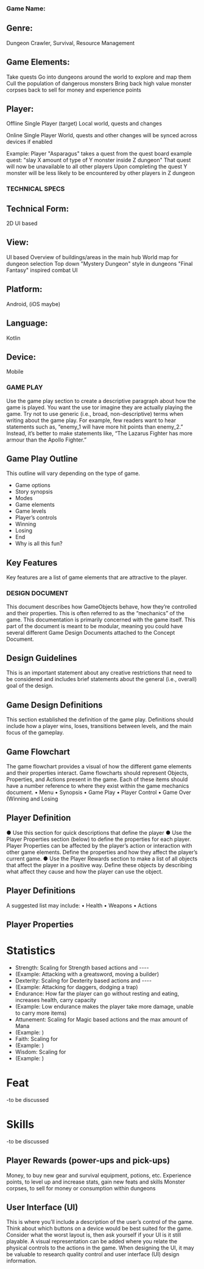 ### Game Name:


## Genre:
Dungeon Crawler, Survival, Resource Management

## Game Elements:
Take quests
Go into dungeons around the world to explore and map them
Cull the population of dangerous monsters
Bring back high value monster corpses back to sell for money and experience points

## Player:
Offline Single Player (target)
Local world, quests and changes

Online Single Player
World, quests and other changes will be synced across devices if enabled

Example:
Player "Asparagus" takes a quest from the quest board
example quest: "slay X amount of type of Y monster inside Z dungeon"
That quest will now be unavailable to all other players
Upon completing the quest
Y monster will be less likely to be encountered by other players in Z dungeon


### TECHNICAL SPECS

## Technical Form:
2D UI based

## View:
UI based
Overview of buildings/areas in the main hub
World map for dungeon selection
Top down "Mystery Dungeon" style in dungeons
"Final Fantasy" inspired combat UI

## Platform:
Android, (iOS maybe)

## Language:
Kotlin

## Device:
Mobile


### GAME PLAY
Use the game play section to create a descriptive paragraph about how the game is played. You want the use tor imagine
they are actually playing the game. Try not to use generic (i.e., broad, non-descriptive) terms when writing about the game
play. For example, few readers want to hear statements such as, “enemy_1 will have more hit points than
enemy_2.” Instead, it’s better to make statements like, “The Lazarus Fighter has more armour than the Apollo Fighter.”

## Game Play Outline
This outline will vary depending on the type of game.
* Game options
* Story synopsis
* Modes
* Game elements
* Game levels
* Player’s controls
* Winning
* Losing
* End
* Why is all this fun?

## Key Features
Key features are a list of game elements that are attractive to the player.


### DESIGN DOCUMENT
This document describes how GameObjects behave, how they’re controlled and their properties. This is often referred to as
the “mechanics” of the game. This documentation is primarily concerned with
the game itself. This part of the document is meant to be modular, meaning you could have
several different Game Design Documents attached to the Concept Document.

## Design Guidelines
This is an important statement about any creative restrictions that need to be considered and includes brief statements
about the general (i.e., overall) goal of the design.

## Game Design Definitions
This section established the definition of the game play. Definitions should include how a player wins, loses, transitions
between levels, and the main focus of the gameplay.

## Game Flowchart
The game flowchart provides a visual of how the different game elements and their properties interact. Game flowcharts
should represent Objects, Properties, and Actions present in the game. Each of these items should have a number reference
to where they exist within the game mechanics document.
• Menu
• Synopsis
• Game Play
• Player Control
• Game Over (Winning and Losing

## Player Definition
● Use this section for quick descriptions that define the player
● Use the Player Properties section (below) to define the properties for each player. Player Properties can be
affected by the player’s action or interaction with other game elements. Define the properties and how they affect
the player’s current game.
● Use the Player Rewards section to make a list of all objects that affect the player in a positive way. Define these
objects by describing what affect they cause and how the player can use the object.

## Player Definitions
A suggested list may include:
• Health
• Weapons
• Actions

## Player Properties
# Statistics
* Strength: Scaling for Strength based actions and ----
* (Example: Attacking with a greatsword, moving a builder)
* Dexterity: Scaling for Dexterity based actions and ----
* (Example: Attacking for daggers, dodging a trap)
* Endurance: How far the player can go without resting and eating, increases health, carry capacity
* (Example: Low endurance makes the player take more damage, unable to carry more items)
* Attunement: Scaling for Magic based actions and the max amount of Mana
* (Example: )
* Faith: Scaling for
* (Example: )
* Wisdom: Scaling for
* (Example: )

# Feat
-to be discussed

# Skills
-to be discussed

## Player Rewards (power-ups and pick-ups)
Money, to buy new gear and survival equipment, potions, etc.
Experience points, to level up and increase stats, gain new feats and skills
Monster corpses, to sell for money or consumption within dungeons

## User Interface (UI)
This is where you’ll include a description of the user’s control of the game. Think about which buttons on a device would be
best suited for the game. Consider what the worst layout is, then ask yourself if your UI is it still playable. A visual
representation can be added where you relate the physical controls to the actions in the game. When designing the UI, it may
be valuable to research quality control and user interface (UI) design information.